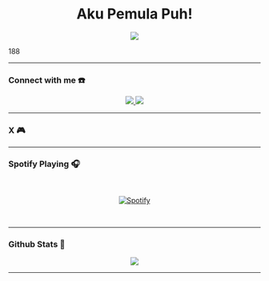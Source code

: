 <h1 align="center">Aku Pemula Puh! <br></h1>
<p align="center">
  <img src="https://avatars.githubusercontent.com/u/179483192?size=200" />
</p>

<p align="center">


188

</p>

------
### Connect with me ☎️
<p align="center">
  <a href="https://instagram.com/aryaeka.r.p"><img src="https://img.shields.io/badge/Instagram-E4405F?style=for-the-badge&logo=instagram&logoColor=white"/> 
  <a href="https://t.me/#"><img src="https://img.shields.io/badge/Telegram-%230088cc.svg?&style=for-the-badge&logo=telegram&logoColor=white" />
  <br>
  <a name="aryoksss&label=VIEWS&style=flat-square&color=orange">


------
    
### X 🎮


------

### Spotify Playing 🎧

    
&nbsp;<div align="center">
  [![Spotify](https://novatorem-git-main-ryasyas-projects.vercel.app/api/spotify)](https://open.spotify.com/user/31ohvxcrpucqdlbug7thpougbxs4)
</div>

&nbsp;


    
------


### Github Stats 🚀


<p align="center"><a href="https://github.com/aryoksss"><img src="https://github-readme-stats.vercel.app/api/top-langs/?username=aryoksss&theme=radical&layout=compact"></a></p> 


------

